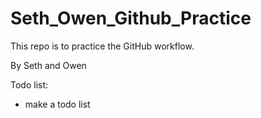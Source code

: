 # Seth_Owen_Github_Practice
This repo is to practice the GitHub workflow.

By Seth and Owen

Todo list:
- make a todo list
